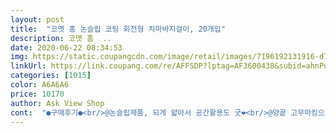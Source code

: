 ```yaml
---
layout: post 
title:  "코멧 홈 논슬립 코팅 회전형 치마바지걸이, 20개입" 
description: 코멧 홈  ..
date: 2020-06-22 08:34:53 
img: https://static.coupangcdn.com/image/retail/images/7196192131916-d748bc7e-f0b4-47e0-838c-7498f19ac806.jpg 
linkUrl: https://link.coupang.com/re/AFFSDP?lptag=AF3600438&subid=ahnPublicAsk&pageKey=1500049935&itemId=2575884019&vendorItemId=70568169106&traceid=V0-113-de171e49a58c7a2f 
categories: [1015] 
color: A6A6A6 
price: 10170 
author: Ask View Shop 
cont:  "●구매후기●<br/>@논슬립제품, 되게 얇아서 공간활용도 굿❤<br/>@양끝 고무마킹으로 안전성도 Good!<br/>가운데부분 180도 회전가능하다는데,<br/>각잡혀 보관이 되니깐 깔끔하게 정리되서 좋아요.<br/><br/>거기에 입을 때마다 다리미를 사용하는 것도 불편하고,<br/>그래서 바지걸이형 옷걸이가 필요했어요.<br/><br/>그리고 옷걸이에 바지를 걸쳐 올려 놓은거다보니,바지 접힌 자국도 잘 생기더라구요.<br/><br/>그리고 집게를 이동시킬 수 있어서 넓은 옷은 넓게 좁은 옷은 좁게해서 걸 수 있습니다.<br/><br/>기존에 바지걸어둘때세 일반옷걸이에 집게를 사용했는데, 바지가 빠지거나 불편했는데ㅠㅠ<br/>날 잡고 옷정리 하려고 합니다.<br/><br/>날도 점점 따뜻해지니, 옷장 정리가 시급한데<br/>문제 없고, 사용성이 좋네요.<br/><br/>바로잘돌아가더라구요^<br/> -^<br/>바지를 바르게 걸어둘수있어요^^<br/>아 좋습니다.<br/><br/>아내 차마가 많기도하도 슬랙스도 많아서 정리에 애를 먹고 있었습니다.<br/><br/>양끝에 안전하게 고무마킹도잘되어있고, 옷장정리 꿀템이에요❤<br/>옷걸이 맨 끝쪽에도 마감처리가 잘 되어 있어서 집게가 빠지지도 않고 옷걸이의 걸이도 360도 돌아가서<br/>옷걸이 집게 위치까지 조절이 되니깐 옷사이즈 상관없이 편하게 보관하기도<br/>옷걸이에 걸어서 보관을 하면 접힌 자국이 보기 안좋더라구요.<br/><br/>요제품은 진짜 효도템이에요❤<br/>이 옷걸이는 집게 쪽에 pvc가 씌어져있어 옷에 손상이 가지도 않네요.<br/><br/>이거는 논슬립제품이라서 자국도없고,<br/>일반 옷걸이로 걸면 바지마다 무게가 달라서 옷을 걸어놓아도 놓이 차이가 나더라구요 ㅠㅠ... <br/>정리해도 정리한것 같지가 않았어요.<br/><br/>재질도 엄청 튼튼한 것 같고, 진작 이용해볼걸 이라는 후회마져듭니다.<br/><br/>저처럼 옷 거는 방향이 한결같아야하는 집착쟁이에게는 딱인 것 같습니다.<br/> ㅋㅋㅋㅋㅋ<br/>전용 옷걸이라 그런지 옷에 집게자국도 안남고, 미끌거리지도 않네요.<br/><br/>제가 바지를 많이 입는데,<br/>제품도 견고하고, 진짜 얇아서 제가 봉으로 설치한 행거사용하는데, 공간도 많이 사용가능해요^^<br/>좋은 상품 감사합니다.<br/><br/>집게 집은 티도 나지 않아요.<br/><br/>처음 회전시는 조금뻑뻑하더라구여ㅠ 근데 한번 돌리니<br/>치마, 슬랙스 여기다 거니까 너무 깔끔하고 좋습니다.<br/><br/>" 
---
```


